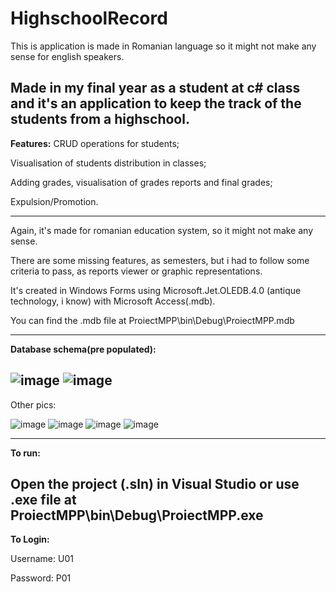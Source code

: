 # HighschoolRecord

This is application is made in Romanian language so it might not make any sense for english speakers.

Made in my final year as a student at c# class and it's an application to keep the track of the students from a highschool.
----------------------------------------------------------------------------------------------------------------------------------------
<b>Features:</b>
CRUD operations for students;

Visualisation of students distribution in classes;

Adding grades, visualisation of grades reports and final grades;

Expulsion/Promotion.

----------------------------------------------------------------------------------------------------------------------------------------
Again, it's made for romanian education system, so it might not make any sense.

There are some missing features, as semesters, but i had to follow some criteria to pass, as reports viewer or graphic representations.

It's created in Windows Forms using Microsoft.Jet.OLEDB.4.0 (antique technology, i know) with Microsoft Access(.mdb).

You can find the .mdb file at ProiectMPP\bin\Debug\ProiectMPP.mdb

----------------------------------------------------------------------------------------------------------------------------------------
<b>Database schema(pre populated):</b>

![image](https://user-images.githubusercontent.com/73346539/189237137-ae9ace08-405e-49f7-9159-d5859be73f53.png)
![image](https://user-images.githubusercontent.com/73346539/189237433-b8d4332a-c95f-4b12-a98e-e056723212c9.png)
----------------------------------------------------------------------------------------------------------------------------------------
Other pics:

![image](https://user-images.githubusercontent.com/73346539/189237694-202439e6-4c00-4b1f-8cbc-bfc9ec75ab38.png)
![image](https://user-images.githubusercontent.com/73346539/189238525-f44d0e08-8c54-4d7b-a0b5-71e91a955564.png)
![image](https://user-images.githubusercontent.com/73346539/189237736-03e2cb05-8b3c-40c8-9ab2-eafafaefc00e.png)
![image](https://user-images.githubusercontent.com/73346539/189237758-ac18bb70-c56f-43e4-b6da-f5f6216a8de1.png)

----------------------------------------------------------------------------------------------------------------------------------------

<b>To run:</b>

Open the project (.sln) in Visual Studio or use .exe file at ProiectMPP\bin\Debug\ProiectMPP.exe
----------------------------------------------------------------------------------------------------------------------------------------
<b>To Login:</b>

Username: U01

Password: P01
